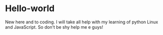 # Hello-world
New here and to coding. I will take all help with my learning of python Linux and JavaScript. So don't be shy help me e guys! 
